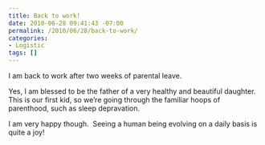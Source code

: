 ```yaml
---
title: Back to work!
date: 2010-06-28 09:41:43 -07:00
permalink: /2010/06/28/back-to-work/
categories:
- Logistic
tags: []
---
```

<p>I am back to work after two weeks of parental leave.</p>  <p>Yes, I am blessed to be the father of a very healthy and beautiful daughter.&#160; This is our first kid, so we’re going through the familiar hoops of parenthood, such as sleep depravation.</p>  <p>I am very happy though.&#160; Seeing a human being evolving on a daily basis is quite a joy!</p>